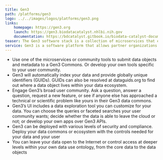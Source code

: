 ```yaml
---
title: Gen3
path: /platforms/gen3
logo: ../../images/logos/platforms/gen3.png
links: 
    homepage: https://gen3.org
    launch: https://gen3.biodatacatalyst.nhlbi.nih.gov
    documentation: https://bdcatalyst.gitbook.io/biodata-catalyst-documentation/explore_data/gen3-discovering-data
teaser: The Gen3 software stack is a collection of microservices that enable the standing-up of data commons, which allows different partner organizations to pool data and grants approved researchers access to harmonized datasets in a scalable, reproducible, and secure manner.
service: Gen3 is a software platform that allows partner organizations and grant approved researchers to search and access harmonized datasets. Users can search over project and study-specific genomic and phenotypic data and export selected cohorts to analytical workspaces in a scalable, reproducible, and secure manner.
---
```

- Use one of the microservices or community tools to submit data objects and metadata to a Gen3 Commons. Or develop your own tools specific to your user community. 
- Gen3 will automatically index your data and provide globally unique identifiers (GUIDs). GUIDs can also be resolved at dataguids.org to find out where a data object lives within your data ecosystem. 
- Engage Gen3’s broad user community. Ask a question, answer a question, request a new feature, or see if anyone else has approached a technical or scientific problem like yours in their Gen3 data commons. 
- Gen3’s UI includes a data exploration tool you can customize for your data. You can choose the queries or faceted searches your user community wants; decide whether the data is able to leave the cloud or not; or develop your own apps over Gen3 APIs. 
- Gen3 can be deployed with various levels of security and compliance. Deploy your data commons or ecosystem with the controls needed for your data and your user 
- You can leave your data open to the Internet or control access at deeper levels within your own data use ontology, from the core data to the data objects


